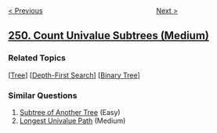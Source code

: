 <!--|This file generated by command(leetcode description); DO NOT EDIT.    |-->
<!--+----------------------------------------------------------------------+-->
<!--|@author    openset <openset.wang@gmail.com>                           |-->
<!--|@link      https://github.com/openset                                 |-->
<!--|@home      https://github.com/openset/leetcode                        |-->
<!--+----------------------------------------------------------------------+-->

[< Previous](../group-shifted-strings "Group Shifted Strings")
　　　　　　　　　　　　　　　　
[Next >](../flatten-2d-vector "Flatten 2D Vector")

## [250. Count Univalue Subtrees (Medium)](https://leetcode.com/problems/count-univalue-subtrees "统计同值子树")



### Related Topics
  [[Tree](../../tag/tree/README.md)]
  [[Depth-First Search](../../tag/depth-first-search/README.md)]
  [[Binary Tree](../../tag/binary-tree/README.md)]

### Similar Questions
  1. [Subtree of Another Tree](../subtree-of-another-tree) (Easy)
  1. [Longest Univalue Path](../longest-univalue-path) (Medium)
